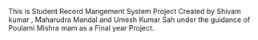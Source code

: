 This is Student Record Mangement System Project Created by Shivam kumar , Maharudra Mandal and Umesh Kumar Sah under the guidance of Poulami Mishra mam as a Final year Project. 

